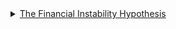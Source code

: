 <details>
  <summary>
    <a href='https://www.levyinstitute.org/pubs/wp74.pdf'>The Financial Instability Hypothesis</a>
  </summary>

  <p>
  The first theorem of the financial instability hypothesis is that the economy has financing regimes
  under which it is stable, and financing regimes in which it is
  unstable. The second theorem of the financial instability
  hypothesis is that over periods of prolonged prosperity, the
  economy transits from financial relations that make for a stable
  system to financial relations that make for an unstable system.
  </p>

  <p>
  Furthermore, if an economy with a sizeable body of speculative
  financial units is in an inflationary state, and the authorities
  attempt to exorcise inflation by monetary constraint, then
  speculative units will become Ponzi units and the net worth of
  previously Ponzi units will quickly evaporate
  </p>
</details>
